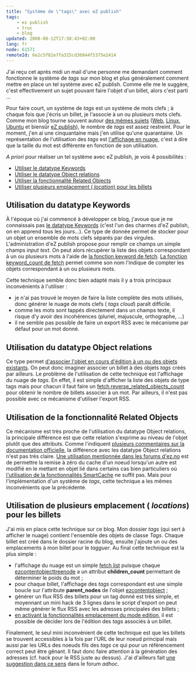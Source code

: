 ```yaml
---
title: "Système de \"tags\" avec eZ publish"
tags:
    - ez publish
    - truc
    - blog
updated: 2008-08-12T17:50:43+02:00
lang: fr
node: 61571
remoteId: 6e2c5f82e7fa315cd36844f5375e2414
---
```


J'ai reçu cet après midi un mail d'une personne me demandant comment fonctionne le système de *tags* sur mon blog et plus généralement comment mettre en place un tel système avec eZ publish. Comme elle me le suggère, c'est effectivement un sujet pouvant faire l'objet d'un billet, alors c'est parti ...


Pour faire court, un système de *tags* est un système de mots clefs ; à chaque fois que j'écris un billet, je l'associe à un ou plusieurs mots clefs. Comme mon blog tourne souvent autour [des mêmes sujets](/post/ouverture) ([Web](/tag/web), [Linux](/tag/linux), [Ubuntu](/tag/ubuntu) et biensûr [eZ publish](/tag/ez+publish)), le nombre de *tags* est assez restreint. Pour le moment, j'en ai une cinquantaine mais j'en utilise qu'une quarantaine. Un représentation de l'utilisation des *tags* est [l'affichage en nuage](/tags), c'est à dire que la taille du mot est différente en fonction de son utilisation.


*A priori* pour réaliser un tel système avec eZ publish, je vois 4 possibilités :

* [Utiliser le datatype Keywords](#eztoc163806_1)
* [Utiliser le datatype Object relations](#eztoc163806_2)
* [Utiliser la fonctionnalité Related Objects](#eztoc163806_3)
* [Utiliser plusieurs emplacement ( *location*) pour les billets](#eztoc163806_4)


## Utilisation du datatype Keywords


À l'époque où j'ai commencé à développer ce blog, j'avoue que je ne connaissais pas [le datatype Keywords](http://ez.no/doc/ez_publish/technical_manual/3_8/reference/datatypes/keywords) (c'est l'un des charmes d'eZ publish, on en apprend tous les jours...). Ce type de donnée permet de stocker pour un objet un ensemble de mots clefs séparés par des virgules. L'administration d'eZ publish propose pour remplir ce champs un simple champs *input text*. On peut alors récupèrer la liste des objets correspondant à un ou plusieurs mots à l'aide de [la fonction keyword de fetch](http://ez.no/doc/ez_publish/technical_manual/3_8/reference/modules/content/fetch_functions/keyword). [La fonction keyword_count de fetch](http://ez.no/doc/ez_publish/technical_manual/3_8/reference/modules/content/fetch_functions/keyword_count) permet comme son nom l'indique de compter les objets correspondant à un ou plusieurs mots.


Cette technique semble donc bien adapté mais il y a trois principaux inconvénients à l'utiliser :

* je n'ai pas trouvé le moyen de faire la liste complète des mots utilisés, donc générer le nuage de mots clefs ( *tags cloud*) paraît difficile.
* comme les mots sont tappés directement dans un champs texte, il risque d'y avoir des incohérences (pluriel, majuscule, orthographe, ...)
* il ne semble pas possible de faire un export RSS avec le mécanisme par défaut pour un mot donné.


## Utilisation du datatype Object relations


Ce type permet [d'associer l'objet en cours d'édition à un ou des objets existants](http://ez.no/doc/ez_publish/technical_manual/3_8/reference/datatypes/object_relations). On peut donc imaginer associer un billet à des objets *tags* créés par ailleurs. Le problème de l'utilisation de cette technique est l'affichage du nuage de *tags*. En effet, il est simple d'afficher la liste des objets de type tags mais pour chacun il faut faire un [fetch reverse_related_objects_count](http://ez.no/doc/ez_publish/technical_manual/3_8/reference/modules/content/fetch_functions/reverse_related_objects_count) pour obtenir le nombre de billets associer à un mot. Par ailleurs, il n'est pas possible avec ce mécanisme d'utiliser l'export RSS.


## Utilisation de la fonctionnalité Related Objects


Ce mécanisme est très proche de l'utilisation du datatype Object relations, la principale différence est que cette relation s'exprime au niveau de l'objet plutôt que des attributs. Comme l'indiquent [plusieurs commentaires sur la documentation officielle](http://ez.no/doc/ez_publish/technical_manual/3_8/concepts_and_basics/content_management/object_relations#comments), la différence avec les datatype Object relations n'est pas très claire. [Une utilisation mentionnée dans les forums d'ez.no](http://ez.no/community/forum/install_configuration/viewcache_ini_settings/re_viewcache_ini_settings) est de permettre la remise à zéro du cache d'un noeud lorsqu'un autre est modifié en le mettant en objet lié dans certains cas bien particuliers où [l'utilisation de la fonctionnalités SmartCache](/post/ez-publish-et-son-cache) ne suffit pas. Mais pour l'implémentation d'un système de *tags*, cette technique a les mêmes inconvénients que la précédente.


## Utilisation de plusieurs emplacement ( *locations*) pour les billets


J'ai mis en place cette technique sur ce blog. Mon dossier *tags* (qui sert à afficher le nuage) contient l'ensemble des objets de classe *Tags*. Chaque billet est créé dans le dossier racine du blog, ensuite j'ajoute un ou des emplacements à mon billet pour le *tagguer*. Au final cette technique est la plus simple :

* l'affichage du nuage est un simple [fetch list](http://ez.no/doc/ez_publish/technical_manual/3_8/reference/modules/content/fetch_functions/list) puisque chaque [ezcontentobjecttreenode](http://ez.no/doc/ez_publish/technical_manual/3_8/reference/objects/ezcontentobjecttreenode) a un attribut **children_count** permettant de déterminer le poids du mot ;
* pour chaque billet, l'affichage des *tags* correspondant est une simple boucle sur l'attribute **parent_nodes** de l'objet [ezcontentobject](http://ez.no/doc/ez_publish/technical_manual/3_8/reference/objects/ezcontentobject) ;
* générer un flux RSS des billets pour un tag donné est très simple, et moyennant un mini hack de 3 lignes dans le script d'export on peut même générer le flux RSS avec les adresses principales des billets ;
* [en activant la fonctionnalités emplacement du mode edition](http://ez.no/doc/ez_publish/user_manual/3_8/daily_tasks/publishing_at_multiple_locations), il est possible de décider lors de l'édition des *tags* associés à un billet.

Finalement, le seul mini inconvénient de cette technique est que les billets se trouvent accessibles à la fois par l'URL de leur noeud principal mais aussi par les URLs des noeuds fils des *tags* ce qui pour un référencement correct peut être gênant. Il faut donc faire attention à la génération des adresses (cf. hack pour le RSS juste au dessus). J'ai d'ailleurs fait [une suggestion dans ce sens](http://ez.no/community/forum/suggestions/redirect_to_main_node_settings) dans le forum *adhoc*.

